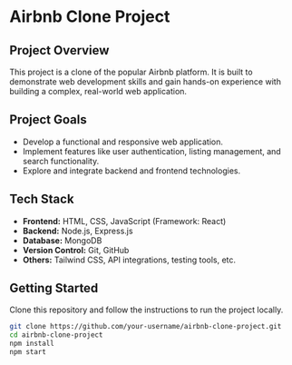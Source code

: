 # Airbnb Clone Project

## Project Overview
This project is a clone of the popular Airbnb platform. It is built to demonstrate web development skills and gain hands-on experience with building a complex, real-world web application.

## Project Goals
- Develop a functional and responsive web application.
- Implement features like user authentication, listing management, and search functionality.
- Explore and integrate backend and frontend technologies.

## Tech Stack
- **Frontend:** HTML, CSS, JavaScript (Framework: React)
- **Backend:** Node.js, Express.js
- **Database:** MongoDB
- **Version Control:** Git, GitHub
- **Others:** Tailwind CSS, API integrations, testing tools, etc.

## Getting Started
Clone this repository and follow the instructions to run the project locally.

```bash
git clone https://github.com/your-username/airbnb-clone-project.git
cd airbnb-clone-project
npm install
npm start
